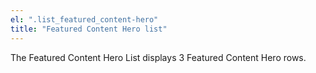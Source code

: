 ```yaml
---
el: ".list_featured_content-hero"
title: "Featured Content Hero list"
---
```

The Featured Content Hero List displays 3 Featured Content Hero rows.